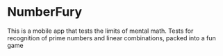 # NumberFury
This is a mobile app that tests the limits of mental math. Tests for recognition of prime numbers and linear combinations, packed into a fun game

